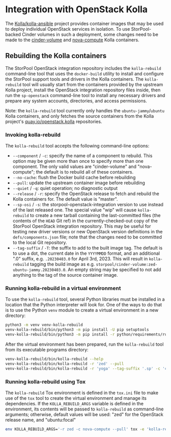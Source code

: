 <!--
SPDX-FileCopyrightText: 2015 - 2023  StorPool <support@storpool.com>
SPDX-License-Identifier: Apache-2.0
-->

# Integration with OpenStack Kolla

The [Kolla/kolla-ansible][kolla] project provides container images that
may be used to deploy individual OpenStack services in isolation.
To use StorPool-backed Cinder volumes in such a deployment, some changes
need to be made to the [cinder-volume][kolla-cinder-volume] and
[nova-compute][kolla-nova-compute] Kolla containers.

## Rebuilding the Kolla containers

The StorPool OpenStack integration repository includes the `kolla-rebuild`
command-line tool that uses the `docker-build` utility to install and
configure the StorPool support tools and drivers in the Kolla containers.
The `kolla-rebuild` tool will usually start from the containers provided by
the upstream Kolla project, install the OpenStack integration repository
files inside, then run the `sp-openstack` command-line tool to install
any necessary drivers and prepare any system accounts, directories, and
access permissions.

Note: the `kolla-rebuild` tool currently only handles
the `ubuntu-jammy`/`ubuntu` Kolla containers, and only fetches
the source containers from the Kolla project's
[quay.io/openstack.kolla][quay-io-kolla] repositories.

### Invoking kolla-rebuild

The `kolla-rebuild` tool accepts the following command-line options:

- `--component` / `-c`: specify the name of a component to rebuild.
  This option may be given more than once to specify more than one
  component.
  The only valid values are "cinder-volume" and "nova-compute";
  the default is to rebuild all of these containers.
- `--no-cache`: flush the Docker build cache before rebuilding
- `--pull`: update the upstream container image before rebuilding
- `--quiet` / `-q`: quiet operation; no diagnostic output
- `--release` / `-r`: specify the OpenStack release to fetch and
  rebuild the Kolla containers for.
  The default value is "master".
- `--sp-osi` / `-s`: the storpool-openstack-integration version to use
   instead of the last released one.
   The special value "wip" will cause `kolla-rebuild` to create a new
   tarball containing the last-committed files (the contents of
   the `HEAD` Git ref) in the currently-checked-out copy of
   the StorPool OpenStack integration repository.
   This may be useful for testing new driver versions or new OpenStack
   version definitions in the `defs/components.json` file; note that
   the changes need to be committed to the local Git repository.
- `--tag-suffix` / `-T`: the suffix to add to the built image tag.
  The default is to use a dot, the current date in the `YYYYMMDD` format,
  and an additional ".0" suffix, e.g. `.20230403.0` for April 3rd, 2023.
  This will result in `kolla-rebuild` tagging the build image as e.g.
  `storpool/cinder-volume:zed-ubuntu-jammy.20230403.0`.
  An empty string may be specified to not add anything to the tag of
  the source container image.

### Running kolla-rebuild in a virtual environment

To use the `kolla-rebuild` tool, several Python libraries must be installed
in a location that the Python interpreter will look for.
One of the ways to do that is to use the Python `venv` module to create
a virtual environment in a new directory:

``` sh
python3 -m venv venv-kolla-rebuild
venv-kolla-rebuild/bin/python3 -m pip install -U pip setuptools
venv-kolla-rebuild/bin/python3 -m pip install -r python/requirements/run-kolla-rebuild.txt
```

After the virtual environment has been prepared, run the `kolla-rebuild` tool
from its executable programs directory:

``` sh
venv-kolla-rebuild/bin/kolla-rebuild --help
venv-kolla-rebuild/bin/kolla-rebuild -r 'zed' --pull
venv-kolla-rebuild/bin/kolla-rebuild -r 'yoga' --tag-suffix '.sp' -c 'cinder-volume'
```

### Running kolla-rebuild using Tox

The `kolla-rebuild` Tox environment is defined in the `tox.ini` file to
make use of the `tox` tool to create the virtual environment and manage its
dependencies.
If the `KOLLA_REBUILD_ARGS` variable is defined in the environment, its
contents will be passed to `kolla-rebuild` as command-line arguments;
otherwise, default values will be used: "zed" for the OpenStack release
name, and "ubuntu:focal"

``` sh
env KOLLA_REBUILD_ARGS='-r zed -c nova-compute --pull' tox -e 'kolla-rebuild'
```

[kolla]: https://docs.openstack.org/kolla-ansible/latest/user/
[quay-io-kolla]: https://quay.io/organization/openstack.kolla "The Kolla project's quay.io repositories"
[kolla-cinder-volume]: https://quay.io/repository/openstack.kolla/cinder-volume?tab=tags "The Kolla cinder-volume container image"
[kolla-nova-compute]: https://quay.io/repository/openstack.kolla/nova-compute?tab=tags "The Kolla nova-compute container image"
